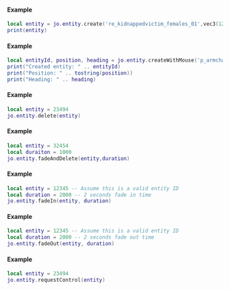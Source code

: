 <!-- #region jo.entity.create -->
#### Example
```lua
local entity = jo.entity.create('re_kidnappedvictim_females_01',vec3(1294.0,-512.3, 30.0),90.0,true)
print(entity)
```
<!-- #endregion jo.entity.create -->


<!-- #region jo.entity.createWithMouse -->
#### Example
```lua
local entityId, position, heading = jo.entity.createWithMouse('p_armchair01x', true, false)
print("Created entity: " .. entityId)
print("Position: " .. tostring(position))
print("Heading: " .. heading)
```
<!-- #endregion jo.entity.createWithMouse -->


<!-- #region jo.entity.delete -->
#### Example
```lua
local entity = 23494
jo.entity.delete(entity)
```
<!-- #endregion jo.entity.delete -->


<!-- #region jo.entity.fadeAndDelete -->
#### Example
```lua
local entity = 32454
local duraiton = 1000
jo.entity.fadeAndDelete(entity,duration)
```
<!-- #endregion jo.entity.fadeAndDelete -->


<!-- #region jo.entity.fadeIn -->
#### Example
```lua
local entity = 12345 -- Assume this is a valid entity ID
local duration = 2000 -- 2 seconds fade in time
jo.entity.fadeIn(entity, duration)
```
<!-- #endregion jo.entity.fadeIn -->


<!-- #region jo.entity.fadeOut -->
#### Example
```lua
local entity = 12345 -- Assume this is a valid entity ID
local duration = 2000 -- 2 seconds fade out time
jo.entity.fadeOut(entity, duration)
```
<!-- #endregion jo.entity.fadeOut -->


<!-- #region jo.entity.requestControl -->
#### Example
```lua
local entity = 23494
jo.entity.requestControl(entity)
```
<!-- #endregion jo.entity.requestControl -->




